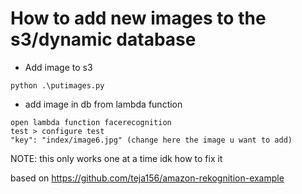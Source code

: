 # How to add new images to the s3/dynamic database

- Add image to s3
```
python .\putimages.py
```

- add image in db from lambda function
```
open lambda function facerecognition
test > configure test
"key": "index/image6.jpg" (change here the image u want to add)
```
NOTE: this only works one at a time idk how to fix it


based on https://github.com/teja156/amazon-rekognition-example